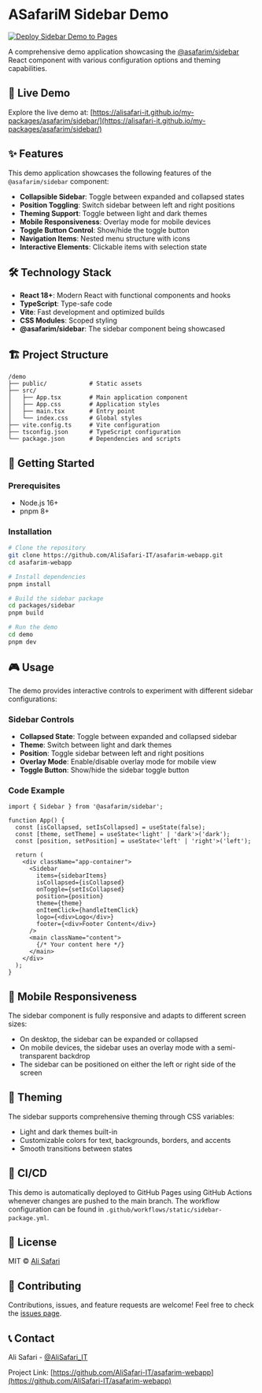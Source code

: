 # ASafariM Sidebar Demo

[![Deploy Sidebar Demo to Pages](https://github.com/AliSafari-IT/asafarim-webapp/actions/workflows/static/sidebar-package.yml/badge.svg)](https://github.com/AliSafari-IT/asafarim-webapp/blob/main/.github/workflows/deploy-sidebar-demo.yml)

A comprehensive demo application showcasing the [@asafarim/sidebar](https://github.com/AliSafari-IT/asafarim-webapp/tree/main/packages/sidebar) React component with various configuration options and theming capabilities.
 
## 🚀 Live Demo

Explore the live demo at: [https://alisafari-it.github.io/my-packages/asafarim/sidebar/](https://alisafari-it.github.io/my-packages/asafarim/sidebar/)

## ✨ Features

This demo application showcases the following features of the `@asafarim/sidebar` component:

- **Collapsible Sidebar**: Toggle between expanded and collapsed states
- **Position Toggling**: Switch sidebar between left and right positions
- **Theming Support**: Toggle between light and dark themes
- **Mobile Responsiveness**: Overlay mode for mobile devices
- **Toggle Button Control**: Show/hide the toggle button
- **Navigation Items**: Nested menu structure with icons
- **Interactive Elements**: Clickable items with selection state

## 🛠️ Technology Stack

- **React 18+**: Modern React with functional components and hooks
- **TypeScript**: Type-safe code
- **Vite**: Fast development and optimized builds
- **CSS Modules**: Scoped styling
- **@asafarim/sidebar**: The sidebar component being showcased

## 🏗️ Project Structure

```text
/demo
├── public/            # Static assets
├── src/
│   ├── App.tsx        # Main application component
│   ├── App.css        # Application styles
│   ├── main.tsx       # Entry point
│   └── index.css      # Global styles
├── vite.config.ts     # Vite configuration
├── tsconfig.json      # TypeScript configuration
└── package.json       # Dependencies and scripts
```

## 🚦 Getting Started

### Prerequisites

- Node.js 16+
- pnpm 8+

### Installation

```bash
# Clone the repository
git clone https://github.com/AliSafari-IT/asafarim-webapp.git
cd asafarim-webapp

# Install dependencies
pnpm install

# Build the sidebar package
cd packages/sidebar
pnpm build

# Run the demo
cd demo
pnpm dev
```

## 🎮 Usage

The demo provides interactive controls to experiment with different sidebar configurations:

### Sidebar Controls

- **Collapsed State**: Toggle between expanded and collapsed sidebar
- **Theme**: Switch between light and dark themes
- **Position**: Toggle sidebar between left and right positions
- **Overlay Mode**: Enable/disable overlay mode for mobile view
- **Toggle Button**: Show/hide the sidebar toggle button

### Code Example

```tsx
import { Sidebar } from '@asafarim/sidebar';

function App() {
  const [isCollapsed, setIsCollapsed] = useState(false);
  const [theme, setTheme] = useState<'light' | 'dark'>('dark');
  const [position, setPosition] = useState<'left' | 'right'>('left');
  
  return (
    <div className="app-container">
      <Sidebar
        items={sidebarItems}
        isCollapsed={isCollapsed}
        onToggle={setIsCollapsed}
        position={position}
        theme={theme}
        onItemClick={handleItemClick}
        logo={<div>Logo</div>}
        footer={<div>Footer Content</div>}
      />
      <main className="content">
        {/* Your content here */}
      </main>
    </div>
  );
}
```

## 📱 Mobile Responsiveness

The sidebar component is fully responsive and adapts to different screen sizes:

- On desktop, the sidebar can be expanded or collapsed
- On mobile devices, the sidebar uses an overlay mode with a semi-transparent backdrop
- The sidebar can be positioned on either the left or right side of the screen

## 🎨 Theming

The sidebar supports comprehensive theming through CSS variables:

- Light and dark themes built-in
- Customizable colors for text, backgrounds, borders, and accents
- Smooth transitions between states

## 🔄 CI/CD

This demo is automatically deployed to GitHub Pages using GitHub Actions whenever changes are pushed to the main branch. The workflow configuration can be found in `.github/workflows/static/sidebar-package.yml`.

## 📄 License

MIT © [Ali Safari](https://github.com/AliSafari-IT)

## 🤝 Contributing

Contributions, issues, and feature requests are welcome! Feel free to check the [issues page](https://github.com/AliSafari-IT/asafarim-webapp/issues).

## 📞 Contact

Ali Safari - [@AliSafari_IT](https://twitter.com/AliSafari_IT)

Project Link: [https://github.com/AliSafari-IT/asafarim-webapp](https://github.com/AliSafari-IT/asafarim-webapp)
